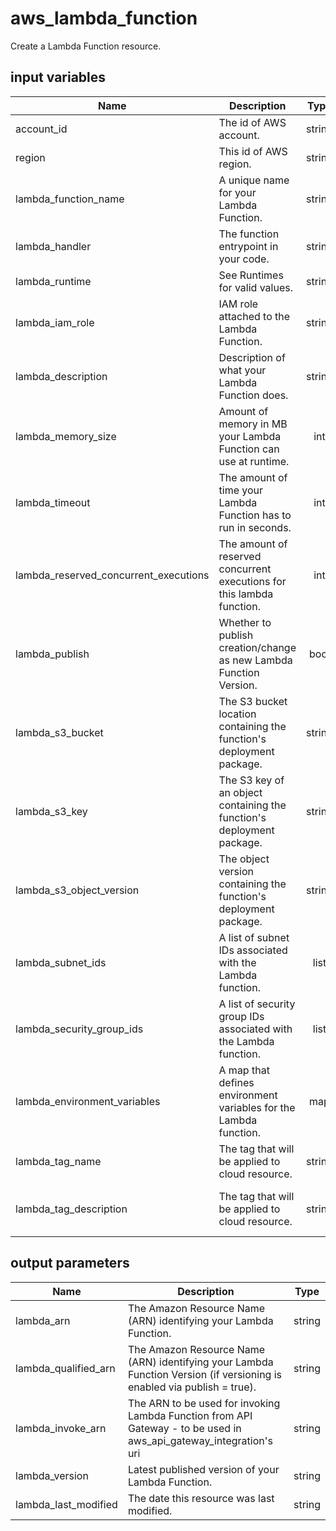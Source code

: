 # aws_lambda_function

Create a Lambda Function resource.

## input variables

| Name | Description | Type | Default | Required |
|------|-------------|:----:|:-----:|:-----:|
|account_id|The id of AWS account.|string||Yes|
|region|This id of AWS region.|string||Yes|
|lambda_function_name|A unique name for your Lambda Function.|string||Yes|
|lambda_handler|The function entrypoint in your code.|string||Yes|
|lambda_runtime|See Runtimes for valid values.|string|nodejs6.10|No|
|lambda_iam_role|IAM role attached to the Lambda Function.|string||Yes|
|lambda_description|Description of what your Lambda Function does.|string|""|No|
|lambda_memory_size|Amount of memory in MB your Lambda Function can use at runtime.|int|128|No|
|lambda_timeout|The amount of time your Lambda Function has to run in seconds.|int|3|No|
|lambda_reserved_concurrent_executions|The amount of reserved concurrent executions for this lambda function.|int|0|No|
|lambda_publish|Whether to publish creation/change as new Lambda Function Version.|bool|false|No|
|lambda_s3_bucket|The S3 bucket location containing the function's deployment package.|string||Yes|
|lambda_s3_key|The S3 key of an object containing the function's deployment package.|string||Yes|
|lambda_s3_object_version|The object version containing the function's deployment package.|string||Yes|
|lambda_subnet_ids|A list of subnet IDs associated with the Lambda function.|list|[]|No|
|lambda_security_group_ids|A list of security group IDs associated with the Lambda function.|list|[]|No|
|lambda_environment_variables|A map that defines environment variables for the Lambda function.|map|{}|No|
|lambda_tag_name|The tag that will be applied to cloud resource.|string|{{ name }}|No|
|lambda_tag_description|The tag that will be applied to cloud resource.|string|Managed by Terraform Plus|No|


## output parameters

| Name | Description | Type |
|------|-------------|:----:|
|lambda_arn|The Amazon Resource Name (ARN) identifying your Lambda Function.|string|
|lambda_qualified_arn|The Amazon Resource Name (ARN) identifying your Lambda Function Version (if versioning is enabled via publish = true).|string|
|lambda_invoke_arn|The ARN to be used for invoking Lambda Function from API Gateway - to be used in aws_api_gateway_integration's uri|string|
|lambda_version|Latest published version of your Lambda Function.|string|
|lambda_last_modified|The date this resource was last modified.|string|
